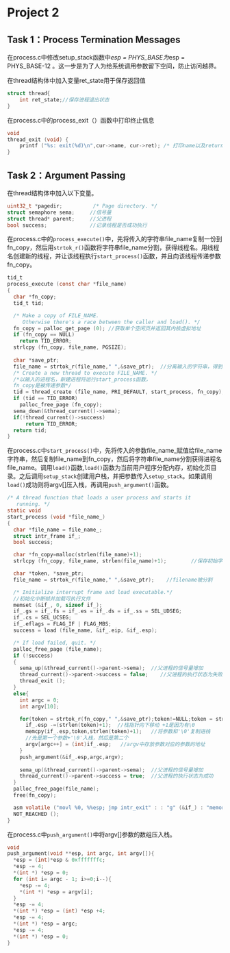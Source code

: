 

# Project 2

## Task 1：Process Termination Messages

在process.c中修改setup_stack函数中*esp = PHYS_BASE为*esp = PHYS_BASE-12 。这一步是为了人为给系统调用参数留下空间，防止访问越界。

在thread结构体中加入变量ret_state用于保存返回值

```c
struct thread{
    int ret_state;//保存进程退出状态
}
```



在process.c中的process_exit（）函数中打印终止信息

```c
void
thread_exit (void) {
    printf ("%s: exit(%d)\n",cur->name, cur->ret); /* 打印name以及return值 */ 
}
```



## Task 2：Argument Passing

在thread结构体中加入以下变量。

```c
uint32_t *pagedir;          /* Page directory. */
struct semaphore sema;     //信号量
struct thread* parent;     //父进程
bool success;              //记录线程是否成功执行
```

在process.c中的`process_execute()`中，先将传入的字符串file_name复制一份到fn_copy，然后用`strtok_r()`函数将字符串file_name分割，获得线程名。用线程名创建新的线程，并让该线程执行`start_process()`函数，并且向该线程传递参数fn_copy。

```c
tid_t
process_execute (const char *file_name) 
{
  char *fn_copy;
  tid_t tid;

  /* Make a copy of FILE_NAME.
     Otherwise there's a race between the caller and load(). */
  fn_copy = palloc_get_page (0); //获取单个空闲页并返回其内核虚拟地址
  if (fn_copy == NULL)
    return TID_ERROR;
  strlcpy (fn_copy, file_name, PGSIZE);
  
  char *save_ptr;
  file_name = strtok_r(file_name," ",&save_ptr);  //分离输入的字符串，得到要新建进程的进程名
  /* Create a new thread to execute FILE_NAME. */
  /*以输入的进程名，新建进程将运行start_process函数，
  fn_copy是被传递参数*/
  tid = thread_create (file_name, PRI_DEFAULT, start_process, fn_copy); 
  if (tid == TID_ERROR)
    palloc_free_page (fn_copy); 
  sema_down(&thread_current()->sema);
  if(!thread_current()->success)
      return TID_ERROR;
  return tid;
}
```

在process.c中`start_process()`中，先将传入的参数file_name_赋值给file_name字符串，然后复制file_name到fn_copy，然后将字符串file_name分割获得进程名file_name。调用`load()`函数,`load()`函数为当前用户程序分配内存，初始化页目录。之后调用`setup_stack`创建用户栈，并把参数传入`setup_stack`。如果调用`load()`成功则将argv[]压入栈，再调用`push_argument()`函数。

```c
/* A thread function that loads a user process and starts it
   running. */
static void
start_process (void *file_name_)
{
  char *file_name = file_name_;    
  struct intr_frame if_;
  bool success;

  char *fn_copy=malloc(strlen(file_name)+1);
  strlcpy (fn_copy, file_name, strlen(file_name)+1);        //保存初始字符串

  char *token, *save_ptr;
  file_name = strtok_r(file_name," ",&save_ptr);    //filename被分割

  /* Initialize interrupt frame and load executable.*/
  //初始化中断帧并加载可执行文件
  memset (&if_, 0, sizeof if_);
  if_.gs = if_.fs = if_.es = if_.ds = if_.ss = SEL_UDSEG;
  if_.cs = SEL_UCSEG;
  if_.eflags = FLAG_IF | FLAG_MBS;
  success = load (file_name, &if_.eip, &if_.esp);

  /* If load failed, quit. */
  palloc_free_page (file_name);
  if (!success) 
  {
    sema_up(&thread_current()->parent->sema);  //父进程的信号量增加
    thread_current()->parent->success = false;    //父进程的执行状态为失败
    thread_exit ();
  }
  else{
    int argc = 0;
    int argv[10];

    for(token = strtok_r(fn_copy," ",&save_ptr);token!=NULL;token = strtok_r(NULL," ",&save_ptr)){
      if_.esp -=(strlen(token)+1);  //栈指针向下移动 +1是因为有\0
      memcpy(if_.esp,token,strlen(token)+1);   //将参数和'\0'复制进栈
      //先是第一个参数+'\0'入栈，然后是第二个
      argv[argc++] = (int)if_.esp;   //argv中存放参数对应的参数的地址
    }
    push_argument(&if_.esp,argc,argv);
  
    sema_up(&thread_current()->parent->sema);  //父进程的信号量增加
    thread_current()->parent->success = true;  //父进程的执行状态为成功
  }
  palloc_free_page(file_name);
  free(fn_copy);

  asm volatile ("movl %0, %%esp; jmp intr_exit" : : "g" (&if_) : "memory");
  NOT_REACHED ();
}
```

在process.c中`push_argument()`中将argv[]参数的数组压入栈。

```c
void
push_argument(void **esp, int argc, int argv[]){
  *esp = (int)*esp & 0xfffffffc;
  *esp -= 4;
  *(int *) *esp = 0;
  for (int i= argc - 1; i>=0;i--){
    *esp -= 4;
    *(int *) *esp = argv[i];
  }
  *esp -= 4;
  *(int *) *esp = (int) *esp +4;
  *esp -= 4;
  *(int *) *esp = argc;
  *esp -= 4;
  *(int *) *esp = 0;
}
```

